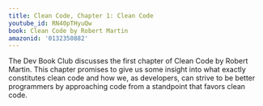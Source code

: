 ```yaml
---
title: Clean Code, Chapter 1: Clean Code
youtube_id: RN40pTHyuQw
book: Clean Code by Robert Martin
amazonid: '0132350882'
---
```

The Dev Book Club discusses the first chapter of Clean Code by Robert Martin. This chapter promises to give us some insight into what exactly constitutes clean code and how we, as developers, can strive to be better programmers by approaching code from a standpoint that favors clean code.
